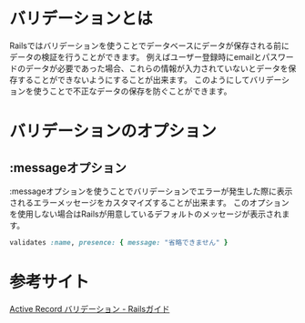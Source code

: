 # バリデーションとは

Railsではバリデーションを使うことでデータベースにデータが保存される前にデータの検証を行うことができます。
例えばユーザー登録時にemailとパスワードのデータが必要であった場合、これらの情報が入力されていないとデータを保存することができないようにすることが出来ます。
このようにしてバリデーションを使うことで不正なデータの保存を防ぐことができます。





# バリデーションのオプション

## :messageオプション

:messageオプションを使うことでバリデーションでエラーが発生した際に表示されるエラーメッセージをカスタマイズすることが出来ます。
このオプションを使用しない場合はRailsが用意しているデフォルトのメッセージが表示されます。

```ruby
validates :name, presence: { message: "省略できません" }
```




# 参考サイト

[Active Record バリデーション - Railsガイド](https://railsguides.jp/active_record_validations.html)
